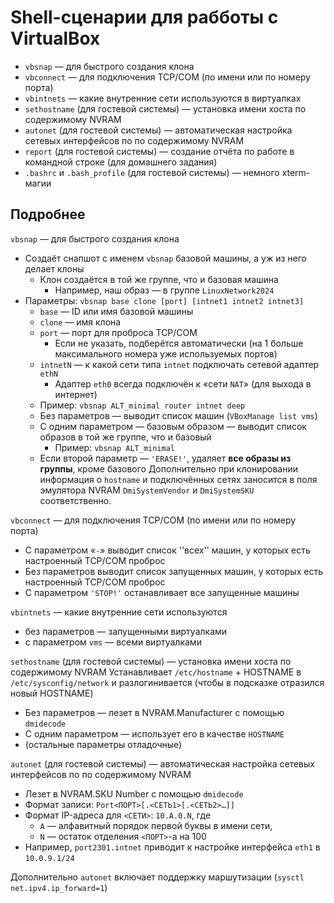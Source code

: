 # Shell-сценарии для рабботы с VirtualBox
* `vbsnap` — для быстрого создания клона
* `vbconnect` — для подключения TCP/COM (по имени или по номеру порта)
* `vbintnets` — какие внутренние сети используются в виртуалках
* `sethostname` (для гостевой системы) — установка имени хоста по содержимому NVRAM
* `autonet` (для гостевой системы) — автоматическая настройка сетевых интерфейсов по по содержимому NVRAM
* `report` (для гостевой системы) — создание отчёта по работе в командной строке (для домашнего задания)
* `.bashrc` и `.bash_profile` (для гостевой системы) — немного xterm-магии

## Подробнее
`vbsnap` — для быстрого создания клона
* Создаёт снапшот с именем `vbsnap` базовой машины, а уж из него делает клоны
  * Клон создаётся в той же группе, что и базовая машина
    * Например, наш образ — в группе `LinuxNetwork2024`
* Параметры: `vbsnap base clone [port] [intnet1 intnet2 intnet3]`
  * `base` — ID или имя базовой машины
  * `clone` — имя клона
  * `port` — порт для проброса TCP/COM
    * Если не указать, подберётся автоматически (на 1 больше максимального номера уже используемых портов)
  * `intnetN` — к какой сети типа `intnet` подключать сетевой адаптер `ethN`
    * Адаптер `eth0` всегда подключён к «сети `NAT`» (для выхода в интернет)
  * Пример: `vbsnap ALT_minimal router intnet deep`
  * Без параметров — выводит список машин (`VBoxManage list vms`)
  * С одним параметром — базовым образом — выводит список образов в той же группе, что и базовый
    * Пример: `vbsnap ALT_minimal`
  * Если второй параметр — `'ERASE!'`, удаляет **все образы из группы**, кроме базового
Дополнительно при клонировании информация о `hostname` и подключённых сетях заносится в поля эмулятора NVRAM `DmiSystemVendor` и `DmiSystemSKU` соответственно.

`vbconnect` — для подключения TCP/COM (по имени или по номеру порта)
* С параметром «`-`» выводит список ''всех'' машин, у которых есть настроенный TCP/COM проброс
* Без параметров выводит список запущенных машин, у которых есть настроенный TCP/COM проброс
* С параметром `'STOP!'` останавливает все запущенные машины

`vbintnets` — какие внутренние сети используются
* без параметров — запущенными виртуалками
* с параметром `vms` — всеми виртуалками

`sethostname` (для гостевой системы) — установка имени хоста по содержимому NVRAM
 Устанавливает `/etc/hostname` + HOSTNAME в `/etc/sysconfig/network` и разлогинивается (чтобы в подсказке отразился новый HOSTNAME)
* Без параметров — лезет в NVRAM.Manufacturer с помощью `dmidecode`
* С одним параметром — использует его в качестве `HOSTNAME`
* (остальные параметры отладочные)

`autonet` (для гостевой системы) — автоматическая настройка сетевых интерфейсов по по содержимому NVRAM
* Лезет в NVRAM.SKU Number с помощью `dmidecode`
* Формат записи: `Port<ПОРТ>[.<СЕТЬ1>[.<СЕТЬ2>…]]`
* Формат IP-адреса для `<СЕТИ>`: `10.A.0.N`, где
  * `A` — алфавитный порядок первой буквы в имени сети,
  * `N` — остаток отделения `<ПОРТ>`-а на 100
* Например, `port2301.intnet` приводит к настройке интерфейса `eth1` в `10.0.9.1/24`

Дополнительно `autonet` включает поддержку маршутизации (`sysctl net.ipv4.ip_forward=1`)
